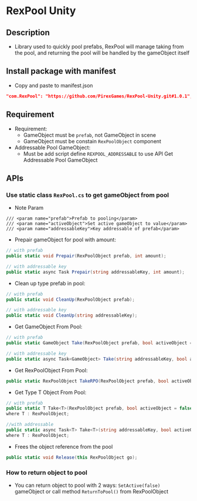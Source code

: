 # RexPool Unity

## Description

- Library used to quickly pool prefabs, RexPool will manage taking from the pool, and returning the pool will be handled by the gameObject itself

## Install package with manifest

- Copy and paste to manifest.json

```json
"com.RexPool": "https://github.com/PirexGames/RexPool-Unity.git#1.0.1",
```

## Requirement

- Requirement:
  - GameObject must be `prefab`, not GameObject in scene
  - GameObject must be constain `RexPoolObject` component
- Addressable Pool GameObject:
  - Must be add script define `REXPOOL_ADDRESSABLE` to use API Get Addressable Pool GameObject

## APIs

### Use static class `RexPool.cs` to get gameObject from pool

- Note Param

```
/// <param name="prefab">Prefab to pooling</param>
/// <param name="activeObject">Set active gameObject to value</param>
/// <param name="addressableKey">Key addressable of prefab</param>
```

- Prepair gameObject for pool with amount:

```c#
// with prefab
public static void Prepair(RexPoolObject prefab, int amount);

// with addressable key
public static async Task Prepair(string addressableKey, int amount);
```

- Clean up type prefab in pool:

```c#
// with prefab
public static void CleanUp(RexPoolObject prefab);

// with addressable key
public static void CleanUp(string addressableKey);
```

- Get GameObject From Pool:

```c#
// with prefab
public static GameObject Take(RexPoolObject prefab, bool activeObject = false);

// with addressable key
public static async Task<GameObject> Take(string addressableKey, bool activeObject = false)
```

- Get RexPoolObject From Pool:

```c#
public static RexPoolObject TakeRPO(RexPoolObject prefab, bool activeObject = false);
```

- Get Type T Object From Pool:

```c#
// with prefab
public static T Take<T>(RexPoolObject prefab, bool activeObject = false)
where T : RexPoolObject;

//with addressable
public static async Task<T> Take<T>(string addressableKey, bool activeObject = false)
where T : RexPoolObject;
```

- Frees the object reference from the pool

```c#
public static void Release(this RexPoolObject go);
```

### How to return object to pool

- You can return object to pool with 2 ways: `SetActive(false)` gameObject or call method `ReturnToPool()` from RexPoolObject
